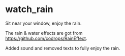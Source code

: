 # watch_rain
Sit near your window, enjoy the rain.

The rain & water effects are got from https://github.com/codrops/RainEffect.

Added sound and removed texts to fully enjoy the rain.
